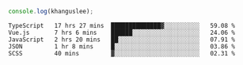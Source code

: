 ```js
console.log(khanguslee);
```

<!--START_SECTION:waka-->
```text
TypeScript   17 hrs 27 mins  ██████████████▓░░░░░░░░░░   59.08 % 
Vue.js       7 hrs 6 mins    ██████░░░░░░░░░░░░░░░░░░░   24.06 % 
JavaScript   2 hrs 20 mins   ██░░░░░░░░░░░░░░░░░░░░░░░   07.91 % 
JSON         1 hr 8 mins     █░░░░░░░░░░░░░░░░░░░░░░░░   03.86 % 
SCSS         40 mins         ▓░░░░░░░░░░░░░░░░░░░░░░░░   02.31 % 
```
<!--END_SECTION:waka-->

<!--
**khanguslee/khanguslee** is a ✨ _special_ ✨ repository because its `README.md` (this file) appears on your GitHub profile.

Here are some ideas to get you started:

- 🔭 I’m currently working on ...
- 🌱 I’m currently learning ...
- 👯 I’m looking to collaborate on ...
- 🤔 I’m looking for help with ...
- 💬 Ask me about ...
- 📫 How to reach me: ...
- 😄 Pronouns: ...
- ⚡ Fun fact: ...
-->
